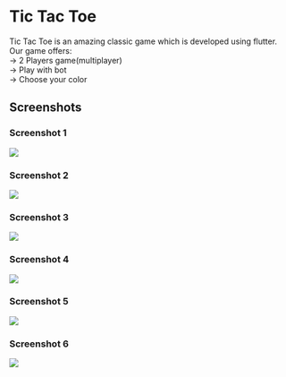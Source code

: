 # Tic Tac Toe

Tic Tac Toe is an amazing classic game which is developed using flutter.<br>
Our game offers:<br>
-> 2 Players game(multiplayer)<br>
-> Play with bot<br>
-> Choose your color<br>

## Screenshots

### Screenshot 1
![](screenshots/1.png)
### Screenshot 2
![](screenshots/2.png)
### Screenshot 3
![](screenshots/3.png)
### Screenshot 4
![](screenshots/4.png)
### Screenshot 5
![](screenshots/5.png)
### Screenshot 6
![](screenshots/6.png)
